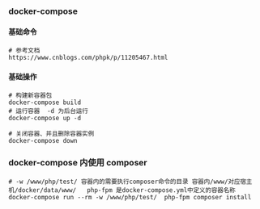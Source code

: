 ### docker-compose
#### 基础命令
    # 参考文档
    https://www.cnblogs.com/phpk/p/11205467.html
#### 基础操作
    # 构建新容器包
    docker-compose build 
    # 运行容器  -d 为后台运行
    docker-compose up -d
    
    # 关闭容器、并且删除容器实例
    docker-compose down
    
### docker-compose 内使用     composer
    # -w /www/php/test/ 容器内的需要执行composer命令的目录 容器内/www/对应宿主机/docker/data/www/   php-fpm 是docker-compose.yml中定义的容器名称
    docker-compose run --rm -w /www/php/test/  php-fpm composer install